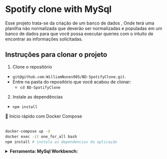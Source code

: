 # Spotify clone with MySql
Esse projeto trata-se da criação de um banco de dados , Onde terá uma planilha não normalizada que deverão ser normalizadas e populadas em um banco de dados para que você possa executar queries com o intuito de encontrar as informações solicitadas.


## Instruções para clonar o projeto

1. Clone o repositório
  * `git@github.com:WilliamNunes905/BD-SpotifyClone.git`.
  * Entre na pasta do repositório que você acabou de clonar:
    * `cd BD-SpotifyClone`
    
2. Instale as dependências
  * `npm install`
  
<summary> 🐳 Início rápido com Docker Compose</summary><br>

```bash
docker-compose up -d
docker exec -it one_for_all bash
npm install # instala as dependencias da aplicação
```

<details>
<summary><b>Ferramenta: MySql Workbench:</b></summary>
 1. Conecte no banco de dados:
 
  * `User: root` 
  * `Port: 3306`
  * `Password: password`
 
2. Entre na pasta challenges:
  * `desafio1.sql`
  * `ctrl + a`
  * `ctrl + v no Workbench`

<br>

## Relacionamentos presentes entre as tabelas :
<img src="https://github.com/WilliamNunes905/BD-SpotifyClone/blob/main/bdSpotify.jpeg" />

<br>
<details>
  <summary><b>🚀 Tecnologias e Ferramentas utilizadas:</b></summary>
<h1 align='left'>
<img src="https://img.shields.io/badge/Docker-2CA5E0?style=for-the-badge&logo=docker&logoColor=white" />
<img src="https://img.shields.io/badge/MySQL-005C84?style=for-the-badge&logo=mysql&logoColor=white" />
</h1>
</details>

